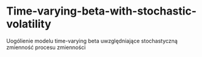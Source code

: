 # Time-varying-beta-with-stochastic-volatility
Uogólienie modelu time-varying beta uwzględniające stochastyczną zmienność procesu zmienności
